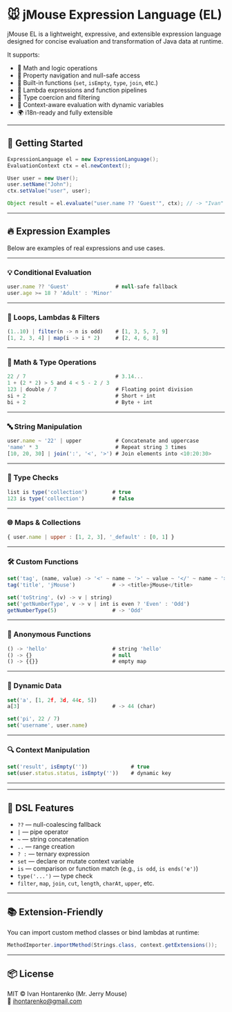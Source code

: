 # 🐭 jMouse Expression Language (EL)

jMouse EL is a lightweight, expressive, and extensible expression language designed for concise evaluation and transformation of Java data at runtime.

It supports:
- 🧮 Math and logic operations
- 🔗 Property navigation and null-safe access
- 🧰 Built-in functions (`set`, `isEmpty`, `type`, `join`, etc.)
- 🔁 Lambda expressions and function pipelines
- 🧬 Type coercion and filtering
- 🧠 Context-aware evaluation with dynamic variables
- 🌍 i18n-ready and fully extensible

---

## 🚀 Getting Started

```java
ExpressionLanguage el = new ExpressionLanguage();
EvaluationContext ctx = el.newContext();

User user = new User();
user.setName("John");
ctx.setValue("user", user);

Object result = el.evaluate("user.name ?? 'Guest'", ctx); // -> "Ivan"
```

---

## 🔥 Expression Examples

Below are examples of real expressions and use cases.

---

### 💡 Conditional Evaluation

```javascript
user.name ?? 'Guest'               # null-safe fallback
user.age >= 18 ? 'Adult' : 'Minor'
```

---

### 🔄 Loops, Lambdas & Filters

```javascript
(1..10) | filter(n -> n is odd)    # [1, 3, 5, 7, 9]
[1, 2, 3, 4] | map(i -> i * 2)     # [2, 4, 6, 8]
```

---

### 🧮 Math & Type Operations

```javascript
22 / 7                             # 3.14...
1 + (2 * 2) > 5 and 4 < 5 - 2 / 3
123 | double / 7                   # Floating point division
si + 2                             # Short + int
bi + 2                             # Byte + int
```

---

### 🔤 String Manipulation

```javascript
user.name ~ '22' | upper           # Concatenate and uppercase
'name' * 3                         # Repeat string 3 times
[10, 20, 30] | join(':', '<', '>') # Join elements into <10:20:30>
```

---

### 🧪 Type Checks

```javascript
list is type('collection')        # true
123 is type('collection')         # false
```

---

### 🌐 Maps & Collections

```javascript
{ user.name | upper : [1, 2, 3], '_default' : [0, 1] }
```

---

### 🛠️ Custom Functions

```javascript
set('tag', (name, value) -> '<' ~ name ~ '>' ~ value ~ '</' ~ name ~ '>')
tag('title', 'jMouse')            # -> <title>jMouse</title>
```

```javascript
set('toString', (v) -> v | string)
set('getNumberType', v -> v | int is even ? 'Even' : 'Odd')
getNumberType(5)                  # -> 'Odd'
```

---

### 🔂 Anonymous Functions

```javascript
() -> 'hello'                     # string 'hello'
() -> {}                          # null
() -> {{}}                        # empty map
```

---

### 🧩 Dynamic Data

```javascript
set('a', [1, 2f, 3d, 44c, 5])
a[3]                              # -> 44 (char)
```

```javascript
set('pi', 22 / 7)
set('username', user.name)
```

---

### 🔍 Context Manipulation

```javascript
set('result', isEmpty(''))              # true
set(user.status.status, isEmpty(''))    # dynamic key
```

---


---

## 🧩 DSL Features

- `??` — null-coalescing fallback
- `|` — pipe operator
- `~` — string concatenation
- `..` — range creation
- `? :` — ternary expression
- `set` — declare or mutate context variable
- `is` — comparison or function match (e.g., `is odd`, `is ends('e')`)
- `type('...')` — type check
- `filter`, `map`, `join`, `cut`, `length`, `charAt`, `upper`, etc.

---

## 📚 Extension-Friendly

You can import custom method classes or bind lambdas at runtime:

```java
MethodImporter.importMethod(Strings.class, context.getExtensions());
```

---

## 📦 License

MIT © Ivan Hontarenko (Mr. Jerry Mouse)  
📧 ihontarenko@gmail.com